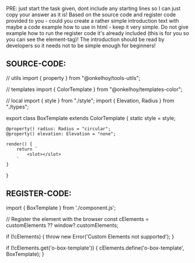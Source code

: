 PRE: just start the task given, dont include any starting lines so I can just copy your answer as it is!
 Based on the source code and register code provided to you - could you create a rather simple introduction text with maybe a code example how to use in html - keep it very simple. Do not give example how to run the register code it's already included (this is for you so you can see the element-tag)! The introduction should be read by developers so it needs not to be simple enough for beginners!

## SOURCE-CODE:
// utils 
import { property } from "@onkelhoy/tools-utils";

// templates
import { ColorTemplate } from "@onkelhoy/templates-color";

// local 
import { style } from "./style";
import { Elevation, Radius } from "./types";

export class BoxTemplate extends ColorTemplate {
    static style = style;

    @property() radius: Radius = "circular";
    @property() elevation: Elevation = "none";

    render() {
        return `
            <slot></slot>
        `
    }
}
## REGISTER-CODE:
import { BoxTemplate } from './component.js';

// Register the element with the browser
const cElements = customElements ?? window?.customElements;

if (!cElements) {
  throw new Error('Custom Elements not supported');
}

if (!cElements.get('o-box-template')) {
  cElements.define('o-box-template', BoxTemplate);
}
